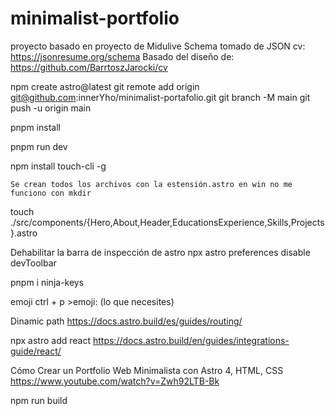 # minimalist-portfolio
proyecto basado en proyecto de Midulive
Schema tomado de JSON  cv: https://jsonresume.org/schema
Basado del diseño de: https://github.com/BarrtoszJarocki/cv


npm create astro@latest
git remote add origin git@github.com:innerYho/minimalist-portafolio.git
git branch -M main
git push -u origin main

pnpm install

pnpm run dev

npm install touch-cli -g

    Se crean todos los archivos con la estensión.astro en win no me funciono con mkdir
touch ./src/components/{Hero,About,Header,EducationsExperience,Skills,Projects}.astro

Dehabilitar la barra de inspección de astro
npx astro preferences disable devToolbar

pnpm i ninja-keys

emoji
ctrl + p >emoji: (lo que necesites)

Dinamic path
https://docs.astro.build/es/guides/routing/


npx astro add react
https://docs.astro.build/en/guides/integrations-guide/react/

Cómo Crear un Portfolio Web Minimalista con Astro 4, HTML, CSS
https://www.youtube.com/watch?v=Zwh92LTB-Bk


npm run build
